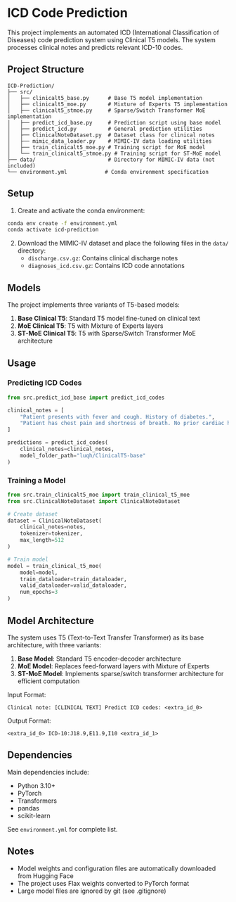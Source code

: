 # ICD Code Prediction

This project implements an automated ICD (International Classification of Diseases) code prediction system using Clinical T5 models. The system processes clinical notes and predicts relevant ICD-10 codes.

## Project Structure

```
ICD-Prediction/
├── src/
│   ├── clinicalt5_base.py      # Base T5 model implementation
│   ├── clinicalt5_moe.py       # Mixture of Experts T5 implementation
│   ├── clinicalt5_stmoe.py     # Sparse/Switch Transformer MoE implementation
│   ├── predict_icd_base.py     # Prediction script using base model
│   ├── predict_icd.py          # General prediction utilities
│   ├── ClinicalNoteDataset.py  # Dataset class for clinical notes
│   ├── mimic_data_loader.py    # MIMIC-IV data loading utilities
│   ├── train_clinicalt5_moe.py # Training script for MoE model
│   └── train_clinicalt5_stmoe.py # Training script for ST-MoE model
├── data/                       # Directory for MIMIC-IV data (not included)
└── environment.yml            # Conda environment specification
```

## Setup

1. Create and activate the conda environment:
```bash
conda env create -f environment.yml
conda activate icd-prediction
```

2. Download the MIMIC-IV dataset and place the following files in the `data/` directory:
   - `discharge.csv.gz`: Contains clinical discharge notes
   - `diagnoses_icd.csv.gz`: Contains ICD code annotations

## Models

The project implements three variants of T5-based models:

1. **Base Clinical T5**: Standard T5 model fine-tuned on clinical text
2. **MoE Clinical T5**: T5 with Mixture of Experts layers
3. **ST-MoE Clinical T5**: T5 with Sparse/Switch Transformer MoE architecture

## Usage

### Predicting ICD Codes

```python
from src.predict_icd_base import predict_icd_codes

clinical_notes = [
    "Patient presents with fever and cough. History of diabetes.",
    "Patient has chest pain and shortness of breath. No prior cardiac history."
]

predictions = predict_icd_codes(
    clinical_notes=clinical_notes,
    model_folder_path="luqh/ClinicalT5-base"
)
```

### Training a Model

```python
from src.train_clinicalt5_moe import train_clinical_t5_moe
from src.ClinicalNoteDataset import ClinicalNoteDataset

# Create dataset
dataset = ClinicalNoteDataset(
    clinical_notes=notes,
    tokenizer=tokenizer,
    max_length=512
)

# Train model
model = train_clinical_t5_moe(
    model=model,
    train_dataloader=train_dataloader,
    valid_dataloader=valid_dataloader,
    num_epochs=3
)
```

## Model Architecture

The system uses T5 (Text-to-Text Transfer Transformer) as its base architecture, with three variants:

1. **Base Model**: Standard T5 encoder-decoder architecture
2. **MoE Model**: Replaces feed-forward layers with Mixture of Experts
3. **ST-MoE Model**: Implements sparse/switch transformer architecture for efficient computation

Input Format:
```
Clinical note: [CLINICAL TEXT] Predict ICD codes: <extra_id_0>
```

Output Format:
```
<extra_id_0> ICD-10:J18.9,E11.9,I10 <extra_id_1>
```

## Dependencies

Main dependencies include:
- Python 3.10+
- PyTorch
- Transformers
- pandas
- scikit-learn

See `environment.yml` for complete list.

## Notes

- Model weights and configuration files are automatically downloaded from Hugging Face
- The project uses Flax weights converted to PyTorch format
- Large model files are ignored by git (see .gitignore)


